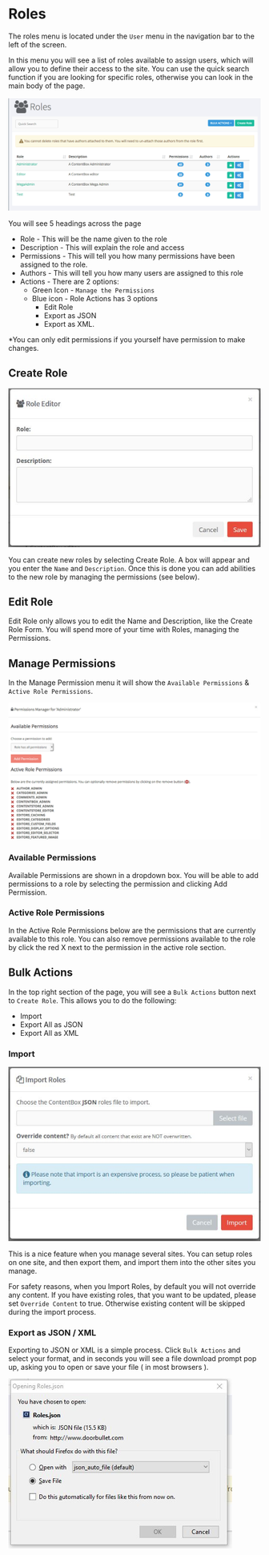 # Roles

The roles menu is located under the `User` menu in the navigation bar to the left of the screen.

In this menu you will see a list of roles available to assign users, which will allow you to define their access to the site. You can use the quick search function if you are looking for specific roles, otherwise you can look in the main body of the page.

![](../../../.gitbook/assets/user-roles-screenshot1.png)

You will see 5 headings across the page

* Role - This will be the name given to the role
* Description - This will explain the role and access
* Permissions - This will tell you how many permissions have been assigned to the role.
* Authors - This will tell you how many users are assigned to this role
* Actions - There are 2 options:
  * Green Icon - `Manage the Permissions` 
  * Blue icon - Role Actions has 3 options
    * Edit Role
    * Export as JSON
    * Export as XML. 

\*You can only edit permissions if you yourself have permission to make changes.

## Create Role

![](../../../.gitbook/assets/user-roles-create.jpg)

You can create new roles by selecting Create Role. A box will appear and you enter the `Name` and `Description`. Once this is done you can add abilities to the new role by managing the permissions \(see below\).

## Edit Role

Edit Role only allows you to edit the Name and Description, like the Create Role Form. You will spend more of your time with Roles, managing the Permissions.

## Manage Permissions

In the Manage Permission menu it will show the `Available Permissions` & `Active Role Permissions`.

![](../../../.gitbook/assets/user-roles-screenshot2.png)

### Available Permissions

Available Permissions are shown in a dropdown box. You will be able to add permissions to a role by selecting the permission and clicking Add Permission.

### Active Role Permissions

In the Active Role Permissions below are the permissions that are currently available to this role. You can also remove permissions available to the role by click the red X next to the permission in the active role section.

## Bulk Actions

In the top right section of the page, you will see a `Bulk Actions` button next to `Create Role`. This allows you to do the following:

* Import
* Export All as JSON
* Export All as XML

### Import

![](../../../.gitbook/assets/user-roles-bulk-import.jpg)

This is a nice feature when you manage several sites. You can setup roles on one site, and then export them, and import them into the other sites you manage.

For safety reasons, when you Import Roles, by default you will not override any content. If you have existing roles, that you want to be updated, please set `Override Content` to true. Otherwise existing content will be skipped during the import process.

### Export as JSON / XML

Exporting to JSON or XML is a simple process. Click `Bulk Actions` and select your format, and in seconds you will see a file download prompt pop up, asking you to open or save your file \( in most browsers \).

![](../../../.gitbook/assets/user-roles-export-json.jpg)

